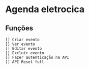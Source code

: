 # Agenda eletrocica

## Funções

    [] Criar evento
    [] Ver evento
    [] Editar evento
    [] Excluir evento
    [] Fazer autenticação na API
    [] API Reset full